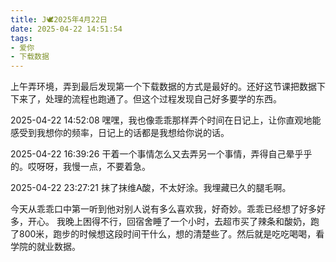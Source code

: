 ```yaml
---
title: J🕊️2025年4月22日
date: 2025-04-22 14:51:54
tags:
- 爱你
- 下载数据
---
```


上午弄环境，弄到最后发现第一个下载数据的方式是最好的。还好这节课把数据下下来了，处理的流程也跑通了。但这个过程发现自己好多要学的东西。


2025-04-22 14:52:08
嘿嘿，我也像乖乖那样弄个时间在日记上，让你直观地能感受到我想你的频率，日记上的话都是我想给你说的话。

2025-04-22 16:39:26
干着一个事情怎么又去弄另一个事情，弄得自己晕乎乎的。哎呀呀，我慢一点，不要着急。

2025-04-22 23:27:21
抹了抹维A酸，不太好涂。我埋藏已久的腿毛啊。

今天从乖乖口中第一听到他对别人说有多么喜欢我，好奇妙。乖乖已经想了好多好多，开心。
我晚上困得不行，回宿舍睡了一个小时，去超市买了辣条和酸奶，跑了800米，跑步的时候想这段时间干什么，想的清楚些了。然后就是吃吃喝喝，看学院的就业数据。